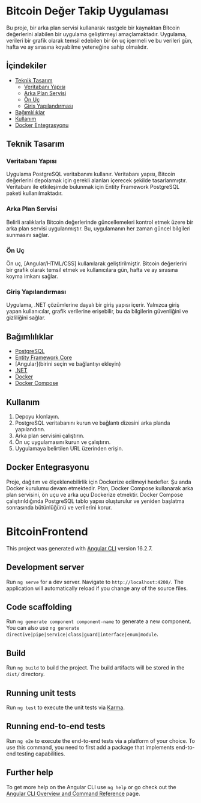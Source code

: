 # Bitcoin Değer Takip Uygulaması

Bu proje, bir arka plan servisi kullanarak rastgele bir kaynaktan Bitcoin değerlerini alabilen bir uygulama geliştirmeyi amaçlamaktadır. Uygulama, verileri bir grafik olarak temsil edebilen bir ön uç içermeli ve bu verileri gün, hafta ve ay sırasına koyabilme yeteneğine sahip olmalıdır.

## İçindekiler
- [Teknik Tasarım](#teknik-tasarım)
  - [Veritabanı Yapısı](#veritabanı-yapısı)
  - [Arka Plan Servisi](#arka-plan-servisi)
  - [Ön Uç](#ön-uç)
  - [Giriş Yapılandırması](#giriş-yapılandırması)
- [Bağımlılıklar](#bağımlılıklar)
- [Kullanım](#kullanım)
- [Docker Entegrasyonu](#docker-entegrasyonu)

## Teknik Tasarım

### Veritabanı Yapısı

Uygulama PostgreSQL veritabanını kullanır. Veritabanı yapısı, Bitcoin değerlerini depolamak için gerekli alanları içerecek şekilde tasarlanmıştır. Veritabanı ile etkileşimde bulunmak için Entity Framework PostgreSQL paketi kullanılmaktadır.

### Arka Plan Servisi

Belirli aralıklarla Bitcoin değerlerinde güncellemeleri kontrol etmek üzere bir arka plan servisi uygulanmıştır. Bu, uygulamanın her zaman güncel bilgileri sunmasını sağlar.

### Ön Uç

Ön uç, [Angular/HTML/CSS] kullanılarak geliştirilmiştir. Bitcoin değerlerini bir grafik olarak temsil etmek ve kullanıcılara gün, hafta ve ay sırasına koyma imkanı sağlar.

### Giriş Yapılandırması

Uygulama, .NET çözümlerine dayalı bir giriş yapısı içerir. Yalnızca giriş yapan kullanıcılar, grafik verilerine erişebilir, bu da bilgilerin güvenliğini ve gizliliğini sağlar.

## Bağımlılıklar

- [PostgreSQL](https://www.postgresql.org/)
- [Entity Framework Core](https://docs.microsoft.com/en-us/ef/core/)
- [Angular](birini seçin ve bağlantıyı ekleyin)
- [.NET](https://dotnet.microsoft.com/)
- [Docker](https://www.docker.com/)
- [Docker Compose](https://docs.docker.com/compose/)

## Kullanım

1. Depoyu klonlayın.
2. PostgreSQL veritabanını kurun ve bağlantı dizesini arka planda yapılandırın.
3. Arka plan servisini çalıştırın.
4. Ön uç uygulamasını kurun ve çalıştırın.
5. Uygulamaya belirtilen URL üzerinden erişin.

## Docker Entegrasyonu

Proje, dağıtım ve ölçeklenebilirlik için Dockerize edilmeyi hedefler. Şu anda Docker kurulumu devam etmektedir. Plan, Docker Compose kullanarak arka plan servisini, ön uçu ve arka uçu Dockerize etmektir. Docker Compose çalıştırıldığında PostgreSQL tablo yapısı oluşturulur ve yeniden başlatma sonrasında bütünlüğünü ve verilerini korur.


# BitcoinFrontend

This project was generated with [Angular CLI](https://github.com/angular/angular-cli) version 16.2.7.

## Development server

Run `ng serve` for a dev server. Navigate to `http://localhost:4200/`. The application will automatically reload if you change any of the source files.

## Code scaffolding

Run `ng generate component component-name` to generate a new component. You can also use `ng generate directive|pipe|service|class|guard|interface|enum|module`.

## Build

Run `ng build` to build the project. The build artifacts will be stored in the `dist/` directory.

## Running unit tests

Run `ng test` to execute the unit tests via [Karma](https://karma-runner.github.io).

## Running end-to-end tests

Run `ng e2e` to execute the end-to-end tests via a platform of your choice. To use this command, you need to first add a package that implements end-to-end testing capabilities.

## Further help

To get more help on the Angular CLI use `ng help` or go check out the [Angular CLI Overview and Command Reference](https://angular.io/cli) page.
